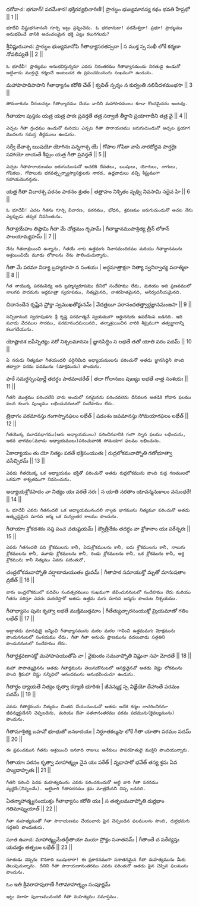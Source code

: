 ధరోవాచ:
భగవాన్! పరమేశాన! భక్తిరవ్యభిచారిణీ!|
ప్రారబ్ధం భుజ్యమానస్య కథం భవతి హేప్రభో || 1 ||

	భూదేవి విష్ణుభగవానుని గూర్చి ఇట్లు ప్రశ్నించెను. ఓ భగవానుడా! పరమేశ్వరా! ప్రభూ! ప్రారబ్ధము అనుభవించే వానికి అచంచలమైన భక్తి ఎట్లు కలుగగలదు?

శ్రీవిష్ణురువాచ:
ప్రారబ్ధం భుజ్యమానోపి గీతాభ్యాసరతస్సదా |
స ముక్త స్స సుఖీ లోకే కర్మణా నోపలిప్యతే || 2 ||

	ఓ భూదేవీ! ప్రారబ్ధము అనుభవిస్తున్ననూ ఎవరు నిరంతరము గీతాభ్యాసమందు నిరతుడై ఉండునో అట్టివాడు ముక్తుడై కర్మలచే అంటబడక ఈ ప్రపంచమునందు సుఖముగా ఉండును.

మహాపాపాదిపాపాని గీతాధ్యానం కరోతి చేత్ |
క్వచిత్ స్పర్శం న కుర్వంతి నలినీదళమంభసా || 3 ||

	తామరాకును నీరంటనట్లు గీతాధ్యానము చేయు వానిని మహాపాపములు కూడా కొంచమైనను అంటవు.

గీతాయాః పుస్తకం యత్ర యత్ర పాఠః ప్రవర్తతే
తత్ర సర్వాణి తీర్థాని ప్రయాగాదీని తత్ర వై || 4 ||

	ఎచ్చట గీతా గ్రంధము ఉండునో మరియు ఎచ్చట గీతా పారాయణము జరుగుచుండునో అచ్చట ప్రయాగ మొదలగు సమస్త తీర్ధములు ఉండును.

సర్వే దేవాశ్చ ఋషయో యోగినః పన్నగాశ్చ యే |
గోపాల గోపికా వాపి నారదోద్ధవ పార్షదైః
సహాయో జాయతే శీఘ్రం యత్ర గీతా ప్రవర్తతే || 5 ||

	ఎచ్చట గీతాపారాయణము జరుగుచుండునో అచటికి దేవతలు, ఋషులు, యోగులు, నాగులు, గోపికలు, గోపాలురు భగవత్స్పర్శ్యాస్యాసక్తులగు నారద, ఉద్ధవాదులు వచ్చి శీఘ్రముగా సహాయమొనర్తురు.

యత్ర గీతా విచారశ్చ పఠనం పాఠనం శ్రుతం |
తత్రాహం నిశ్చితం పృథ్వి నివసామి సదైవ హి || 6 ||

	ఓ భూదేవీ! ఎచట గీతను గూర్చి విచారణ, పఠనము, భోధన, శ్రవణము జరుగుచుండునో అచట నేను ఎల్లప్పుడు తప్పక నివసింతును.

గీతాశ్రయేహం తిష్ఠామి గీతా మే చోత్తమం గృహమ్ |
గీతాజ్ఞానముపాశ్రిత్య త్రీన్ లోకాన్ పాలయామ్యహమ్ || 7 ||

	నేను గీతనాశ్రయించి ఉన్నాను, గీతయే నాకు ఉత్తమగు నివాసమందిరము మరియు గీతాజ్ఞానమును ఆశ్రయించియే మూడు లోకాలను నేను పాలించుచున్నాను.

గీతా మే పరమా విద్యా బ్రహ్మరూపా న సంశయః |
అర్ధమాత్రాక్షరా నిత్యా స్వనిర్వాచ్య పదాత్మికా || 8 ||

	గీత నాయొక్క పరమవిద్య అది బ్రహ్మస్వరూపము దీనిలో సందేహము లేదు, మరియు అది ప్రణవములో నాలగవ పాదమగు అర్ధమాత్రా స్వరూపము, నిత్యమైనది, నాశరహితమైనది, అనిర్వచనీయమైనది.

చిదానందేన కృష్ణేన ప్రోక్తా స్వముఖతోర్జునమ్ |
వేదత్రయీ పరానందతత్త్వార్ధజ్ఞానమంజసా || 9 ||

	సచ్చిదానంద స్వరూపుడగు శ్రీ కృష్ణ పరమాత్మచే స్వయముగా అర్జుననుకు ఉపదేశింప బడినది. ఇది మూడు వేదముల సారము, పరమానందమయినది, తన్నాశ్రయించిన వారికి శీఘ్రముగా తత్వజ్ఞానాన్ని కలుగచేయును.

యోష్టాదశ జపేన్నిత్యం నరో నిశ్చలమానసః |
జ్ఞానసిద్ధిం స లభతే తతో యాతి పరం పదమ్ || 10 ||

	ఏ నరుడు నిత్యమూ గీతయందలి పద్దెనిమిది అధ్యాయములను పఠించునో అతడు జ్ఞానసిద్ధిని పొంది తద్వారా పరమ పదమును (మోక్షమును) పొందును.

పాఠే సమర్థస్సంపూర్ణే తదర్థం పాఠమాచరేత్ |
తదా గోదానజం పుణ్యం లభతే నాత్ర సంశయః || 11 ||

	గీతని మొత్తము పఠించలేని వారు అందులో సగమైనను పఠించవలెను దీనివలన అతడికి గోదాన ఫలము వలన కలుగు పుణ్యము లభించుననుటలో సందేహము లేదు.

త్రిభాగం పఠమానస్తు గంగాస్నానఫలం లభేత్ |
షడంశం జపమానస్తు సోమయాగఫలం లభేత్ || 12 ||

	గీతయొక్క మూడవభాగము(ఆరు అధ్యాయములు) పఠించినవానికి గంగా స్నాన ఫలము లభించును, ఆరవ భాగము(మూడు అధ్యాయములు)పఠించువారికి సోమయాగ ఫలము లభించును.

ఏకాద్యాయం తు యో నిత్యం పఠతే భక్తిసంయుతః |
రుద్రలోకమవాప్నోతి గణోభూత్వా వసేచ్చిరమ్ || 13 ||

	ఎవడు గీతయొక్క ఒక అధ్యాయము భక్తితో పఠించునో అతడు రుద్రలోకమును పొంది రుద్ర గణములలో ఒకడుగా శాశ్వతముగా నివసించును.

అధ్యాయశ్లోకపాదం వా నిత్యం యః పఠతే నరః |
స యాతి నరతాం యావన్మనుకాలం వసుంధరే! || 14 ||

	ఓ భూదేవీ ఎవరు గీతనందలి ఒక అధ్యాయమునందలి నాల్గవ భాగమును నిత్యమూ పఠించునో అతడు ఉత్కృష్టమైన మానవ జన్మ ఒక మన్వంతర కాలము పొందును.

గీతాయాః శ్లోకదశకం సప్త పంచ చతుష్టయమ్ |
ద్వౌత్రీనేకం తదర్ధం వా శ్లోకానాం యః పఠేన్నరః || 15 ||

	ఎవరు గీతనందలి పది శ్లోకములను కానీ, ఏడుశ్లోకములను కానీ, ఐదు శ్లోకములను కానీ, నాలుగు శ్లోకములను కానీ, మూడు శ్లోకములను కానీ, రెండు శ్లోకములను కానీ, ఒక శ్లోకమును కానీ, అర్ధ శ్లోకమును కానీ నిత్యము ఏవరు పటింతురో,

చంద్రలోకమవాప్నోతి వర్షాణామయుతం ధ్రువమ్ |
గీతాపాఠ సమాయుక్తో మృతో మానుషతాం వ్రజేత్ || 16 ||

	వారు ఇంద్రలోకములో పదివేల సంవత్సరములు సుఖముగా జీవించుననుటలో సందేహము లేదు మరియు గీతను పఠిస్తూ ఎవరు మరణిస్తారో అతడు ఉత్తమ మగు మానవ జన్మను పొందుట నిశ్చయము.

గీతాభ్యాసం పునః కృత్వా లభతే ముక్తిముత్తమాం |
గీతేత్యుచ్చారసంయుక్తో మ్రియమాణో గతిం లభేత్ || 17 ||

	అట్లాతడు మానవుడై జన్మించి గీతాభ్యాసమును మరల మరల గావించి ఉత్తమమగు మోక్షమును పొందుననుటలో సంశయము లేదు. గీతా గీతా అనుచు ప్రాణమును వదలువాడు సత్గతిని పొందుననుటలో సందేహము లేదు.

గీతార్థశ్రవణాసక్తో మహాపాపయుతోపి వా |
వైకుంఠం సమవాప్నోతి విష్ణునా సహ మోదతే || 18 ||

	మహా పాపాత్ముడైనను అతడు గీతార్ధమును తెలుసుకొనుటలో ఆసక్తుడైనచో అతడు విష్ణు లోకమును పొంది శ్రీమహా విష్ణు సన్నిధిలో ఆనందమును అనుభవించుచూ ఉండును.

గీతార్థం ధ్యాయతే నిత్యం కృత్వా కర్మాణి భూరిశః |
జీవన్ముక్త స్స విజ్ఞేయో దేహాంతే పరమం పదమ్ || 19 ||

	ఎవడు గీతార్ధమును నిత్యము చింతన చేయుచుండునో అతడు అనేక కర్మల నాచరించిననూ జీవన్ముక్తుడేనని చెప్పబడెను, మరియు దేహ పతనానంతరము పరమ పదమును(కైవల్యమును) పొందును.

గీతామాశ్రిత్య బహవో భూభుజో జనకాదయః |
నిర్ధూతకల్మషా లోకే గీతా యాతాః పరమం పదమ్ || 20 ||

	ఈ ప్రపంచమున గీతను ఆశ్రయించి జనకాది రాజులు అనేకులు పాపరహితులై ముక్తిని పొందియున్నారు.

గీతాయాః పఠనం కృత్వా మాహాత్మ్యం నైవ యః పఠేత్ |
వృథాపాఠో భవేత్ తస్య శ్రమ ఏవ హ్యుదాహృతః || 21 ||

	గీతని పఠించి పిదప మహత్యమును ఎవరు పఠించకుందురో అట్టి వారి గీతా పఠనము వ్యర్ధమే(నిష్ఫలమే). అట్టివారి గీతాపఠనము శ్రమ మాత్రమేనని చెప్ప బడినది.

ఏతన్మాహాత్మ్యసంయుక్తం గీతాభ్యాసం కరోతి యః |
స తత్ఫలమవాప్నోతి దుర్లభాం గతిమాప్నుయాత్ || 22 ||

	గీతా మహత్యముతో గీతా పారాయణము చేయువారు పైన చెప్పబడిన ఫలములను పొంది, దుర్లభమగు సద్గతిని పొందుతురు.

సూత ఉవాచ:
మాహాత్మ్యమేతద్గీతాయా మయా ప్రోక్తం సనాతనమ్ |
గీతాంతే చ పఠేద్యస్తు యదుక్తం తత్ఫలం లభేత్ || 23 ||

	సూతుడు చెప్పెను శౌనకాది ఋషులారా! ఈ ప్రకారనముగా సనాతనమైన గీతా మహత్యమును మీకు తెలుపుచున్నాను. దీనిని గీతా పారాయణానంతరము ఎవరు పఠింతురో అతడు పైన చెప్పిన ఫలమును పొందును.

ఓం ఇతి శ్రీవరాహపురాణే గీతామాహాత్మ్యం సంపూర్ణమ్

	ఇట్లు వరాహ పురాణమునందలి గీతా మహత్యము సమాప్తము.